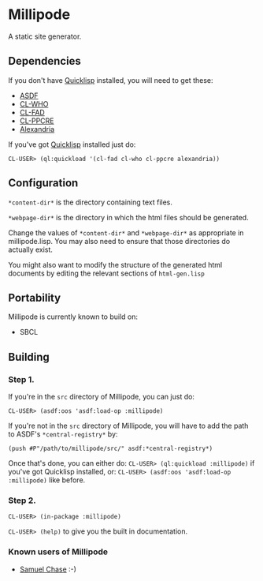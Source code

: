 # Millipode

A static site generator.

## Dependencies

If you don't have [Quicklisp](http://www.quicklisp.org/) installed, you
will need to get these:

- [ASDF](http://common-lisp.net/project/asdf/)
- [CL-WHO](http://weitz.de/cl-who/)
- [CL-FAD](http://weitz.de/cl-fad/)
- [CL-PPCRE](http://weitz.de/cl-ppcre/)
- [Alexandria](http://common-lisp.net/project/alexandria/)

If you've got [Quicklisp](http://www.quicklisp.org/) installed just do:

`CL-USER> (ql:quickload '(cl-fad cl-who cl-ppcre alexandria))`

## Configuration

`*content-dir*` is the directory containing text files.

`*webpage-dir*` is the directory in which the html files should be
generated.

Change the values of `*content-dir*` and `*webpage-dir*` as
appropriate in millipode.lisp. You may also need to ensure that those
directories do actually exist.

You might also want to modify the structure of the generated html
documents by editing the relevant sections of `html-gen.lisp`

## Portability

Millipode is currently known to build on:
- SBCL

## Building

### Step 1.

If you're in the `src` directory of Millipode, you can just do:

`CL-USER> (asdf:oos 'asdf:load-op :millipode)`

If you're not in the `src` directory of Millipode, you will have to
add the path to ASDF's `*central-registry*` by:

`(push #P"/path/to/millipode/src/" asdf:*central-registry*)`

Once that's done, you can either do:
`CL-USER> (ql:quickload :millipode)` if you've got Quicklisp installed, or:
`CL-USER> (asdf:oos 'asdf:load-op :millipode)` like before.

### Step 2.

`CL-USER> (in-package :millipode)`

`CL-USER> (help)` to give you the built in documentation.

### Known users of Millipode

- [Samuel Chase](http://www.samebchase.com/) :-)